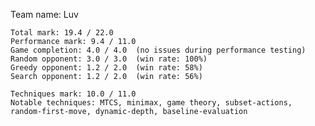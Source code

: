 Team name: Luv

    Total mark: 19.4 / 22.0
    Performance mark: 9.4 / 11.0
    Game completion: 4.0 / 4.0  (no issues during performance testing)
    Random opponent: 3.0 / 3.0  (win rate: 100%)
    Greedy opponent: 1.2 / 2.0  (win rate: 58%) 
    Search opponent: 1.2 / 2.0  (win rate: 56%)

    Techniques mark: 10.0 / 11.0
    Notable techniques: MTCS, minimax, game theory, subset-actions, random-first-move, dynamic-depth, baseline-evaluation
